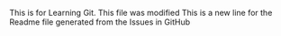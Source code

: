 This is for Learning Git.
This file was modified
This is a new line for the Readme file generated from the Issues in GitHub